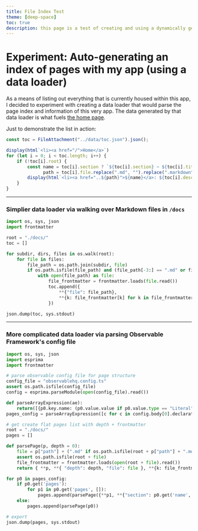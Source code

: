 ```yaml
---
title: File Index Test
theme: [deep-space]
toc: true
description: this page is a test of creating and using a dynamically generating file index
---
```


# Experiment: Auto-generating an index of pages with my app (using a data loader)

As a means of listing out everything that is currently housed within this app, I decided to experiment with creating a data loader that would parse the page index and information of this very app. The data generated by that data loader is what fuels [the home page](/).

Just to demonstrate the list in action:

```js echo
const toc = FileAttachment("../data/toc.json").json();
```

```js echo
display(html`<li><a href="/">Home</a>`)
for (let i = 0; i < toc.length; i++) {
    if (!toc[i].root) {
        const name = toc[i].section ? `${toc[i].section} ~ ${toc[i].title}` : toc[i].title,
              path = toc[i].file.replace(".md", "").replace(".markdown", "")
        display(html`<li><a href="..${path}">${name}</a>: ${toc[i].description}</li>`);
    }
}
```

---

### Simplier data loader via walking over Markdown files in `/docs`

```python
import os, sys, json
import frontmatter

root = "./docs/"
toc = []

for subdir, dirs, files in os.walk(root):
    for file in files:
        file_path = os.path.join(subdir, file)
        if os.path.isfile(file_path) and (file_path[-3:] == ".md" or file_path[-9:] == ".markdown"):
            with open(file_path) as file:
                file_frontmatter = frontmatter.loads(file.read())
                toc.append({
                    **{"file": file_path},
                    **{k: file_frontmatter[k] for k in file_frontmatter.keys()}
                })

json.dump(toc, sys.stdout)
```

---

### More complicated data loader via parsing Observable Framework's config file

```python
import os, sys, json
import esprima
import frontmatter

# parse observable config file for page structure
config_file = "observablehq.config.ts"
assert os.path.isfile(config_file)
config = esprima.parseModule(open(config_file).read())

def parseArrayExpression(ae):
    return([{p0.key.name: (p0.value.value if p0.value.type == "Literal" else parseArrayExpression(p0.value)) for p0 in p.properties} for p in ae.elements])
pages_config = parseArrayExpression([c for c in config.body[0].declaration.properties if c.key.name == "pages"][0].value)

# get create flat pages list with depth + frontmatter
root = "./docs/"
pages = []

def parsePage(p, depth = 0):
    file = p["path"] + (".md" if os.path.isfile(root + p["path"] + ".md") else ".markdown")
    assert os.path.isfile(root + file)
    file_frontmatter = frontmatter.loads(open(root + file).read())
    return { **p, **{ "depth": depth, "file": file }, **{k: file_frontmatter[k] for k in file_frontmatter.keys()}}

for p0 in pages_config:
    if p0.get('pages'):
        for p1 in p0.get('pages', []):
            pages.append(parsePage({**p1, **{"section": p0.get('name', "")}}, depth = 1))
    else:
        pages.append(parsePage(p0))

# export
json.dump(pages, sys.stdout)
```